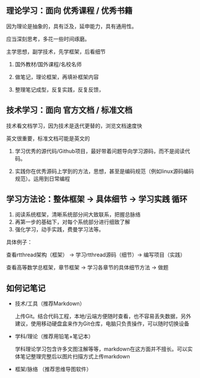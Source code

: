 
## 理论学习：面向 优秀课程 / 优秀书籍

因为理论是抽象的，具有泛及，延申能力，具有通用性。

应当深刻思考，多花一些时间琢磨。

主学思想，副学技术，先学框架，后看细节

1. 国外教材/国外课程/名校名师

2. 做笔记，理论框架，再填补框架内容

3. 整理笔记成型，反复实践，反复反馈，

## 技术学习：面向 官方文档 / 标准文档

技术看文档学习，因为技术是迭代更替的，浏览文档速度快

​英文很重要，标准文档可能是英文的

1. 学习优秀的源代码/Github项目，最好带着问题导向学习源码，而不是阅读代码。

2. 实践你在优秀源码上学到的方法，思想，甚至是编码规范（例如linux源码编码规范）。运用到日常编程

## 学习方法论：整体框架 → 具体细节 → 学习实践 循环

1. 阅读系统框架，清晰系统部分间大致联系，把握总脉络
2. 再第一步的基础下，对每个系统部分进行细致了解
3. 强化学习，动手实践，费曼学习法等。

具体例子：

查看rtthread架构（框架） → 学习rtthread源码（细节）→ 编写项目（实践）

查看高等数学总框架，章节框架 → 学习各章节的具体细节方法 → 做题

## 如何记笔记

- 技术/工具（推荐Markdown）

    上传Git。结合代码工程，本地/云端方便随时查看，也不容易丢失数据，另外建议，使用移动硬盘盒来作为Git仓库，电脑只负责操作，可以随时切换设备

- 学科/理论（推荐用铅笔+笔记本）
  
    学科理论学习包含许多文图注解等等，markdown在这方面并不擅长。可以实体笔记整理完整后以图片扫描方式上传markdown

- 框架/脉络 （推荐思维导图软件）
